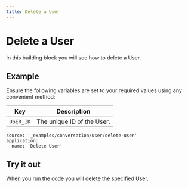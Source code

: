 ```yaml
---
title: Delete a User
---
```


# Delete a User

In this building block you will see how to delete a User.

## Example

Ensure the following variables are set to your required values using any convenient method:

Key | Description
-- | --
`USER_ID` | The unique ID of the User.

```building_blocks
source: '_examples/conversation/user/delete-user'
application:
  name: 'Delete User'
```

## Try it out

When you run the code you will delete the specified User.
